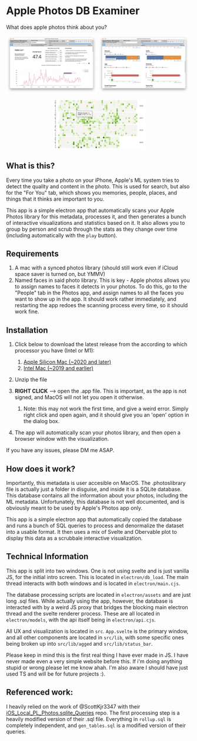 # Apple Photos DB Examiner

What does apple photos think about you?
<div>
    <img src="readme_images/timeline.png" alt="Timeline" style="display: inline-block; width: 49%; height: auto;">
    <img src="readme_images/stats.png" alt="Stats" style="display: inline-block; width: 49%; height: auto;">
</div>
<p align="center">
   <img src="readme_images/activity_fig.png" alt="Github-style activity metric" style=" width:50%; height:auto;">
</p>

## What is this?

Every time you take a photo on your iPhone, Apple's ML system tries to detect the quality and content in the photo. This is used for search, but also for the "For You" tab, which shows you memories, people, places, and things that it thinks are important to you.

This app is a simple electron app that automatically scans your Apple Photos library for this metadata, processes it, and then generates a bunch of interactive visualizations and statistics based on it. It also allows you to group by person and scrub through the stats as they change over time (including automatically with the `play` button).




## Requirements

1. A mac with a synced photos library (should still work even if iCloud space saver is turned on, but YMMV)
2. Named faces in said photo library. This is key - Apple photos allows you to assign names to faces it detects in your photos. To do this, go to the "People" tab in the Photos app, and assign names to all the faces you want to show up in the app. It should work rather immediately, and restarting the app redoes the scanning process every time, so it should work fine. 

## Installation

1. Click below to download the latest release from the according to which processor you have (Intel or M1): 
    1. [Apple Silicon Mac (~2020 and later)](https://github.com/lizdotsh/Apple-Photos-DB-Examiner/releases/latest/apple-photos-db-examiner-apple-silicon.zip)
    2. [Intel Mac (~2019 and earlier)](https://github.com/lizdotsh/Apple-Photos-DB-Examiner/releases/latest/apple-photos-db-examiner-intel.zip)

    
2. Unzip the file
3. **RIGHT CLICK** --> open the .app file. This is important, as the app is not signed, and MacOS will not let you open it otherwise.
    1. Note: this may not work the first time, and give a weird error. Simply right click and open again, and it should give you an 'open' option in the dialog box.
4. The app will automatically scan your photos library, and then open a browser window with the visualization.

If you have any issues, please DM me ASAP. 

## How does it work? 

Importantly, this metadata is user accesible on MacOS. The .photoslibrary file is actually just a folder in disguise, and inside it is a SQLite database. This database contains all the information about your photos, including the ML metadata. Unfortunately, this database is not well documented, and is obviously meant to be used by Apple's Photos app only.

This app is a simple electron app that automatically copied the database and runs a bunch of SQL queries to process and denormalize the dataset into a usable format. It then uses a mix of Svelte and Obervable plot to display this data as a scrubbale interactive visualization. 

## Technical Information

This app is split into two windows. One is not using svelte and is just vanilla JS, for the initial intro screen. This is located in `electron/db_load`. The main thread interacts with both windows and is located in `electron/main.cjs`. 

The database processing scripts are located in `electron/assets` and are just long .sql files. While actually using the app, however, the database is interacted with by a weird JS proxy that bridges the blocking main electron thread and the svelte renderer process. These are all located in `electron/models`, with the api itself being in `electron/api.cjs`.

All UX and visualization is located in `src`. `App.svelte` is the primary window, and all other components are located in `src/lib`, with some specific ones being broken up into `src/lib/agged` and `src/lib/status_bar`. 

Please keep in mind this is the first real thing I have ever made in JS. I have never made even a very simple website before this. If i'm doing anything stupid or wrong please let me know ahah. I'm also aware I should have just used TS and will be for future projects :). 

## Referenced work: 

I heavily relied on the work of @ScottKjr3347 with their [iOS_Local_PL_Photos.sqlite_Queries](https://github.com/ScottKjr3347/iOS_Local_PL_Photos.sqlite_Queries) repo. The first processing step is a heavily modified version of their .sql file. Everything in `rollup.sql` is completely independent, and `gen_tables.sql` is a modified version of their queries. 